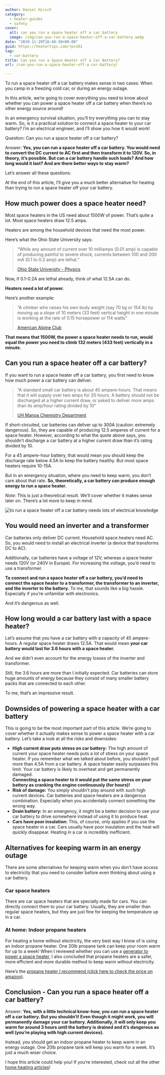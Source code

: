```yaml
---
author: Daniel Hirsch
category:
  - heater-guides
  - safety
cover:
  alt: can you run a space heater off a car battery
  image: /img/can-you-run-a-space-heater-off-a-car-battery.webp
date: "2019-11-29T10:48:30+00:00"
guid: https://heatertips.com/?p=101
tag:
  - car-battery
title: Can you run a Space Heater off a Car Battery?
url: /can-you-run-a-space-heater-off-a-car-battery/

---
```

To run a space heater off a car battery makes sense in two cases: When you camp in a freezing cold car, or during an energy outage.

In this article, we’re going to cover everything you need to know about whether you can power a space heater off a car battery when there’s no other energy source around!

In an emergency survival situation, you’ll try everything you can to stay warm. So, is it a practical solution to connect a space heater to your car battery? I’m an electrical engineer, and I’ll show you how it would work!

Question: Can you run a space heater off a car battery?

Answer: **Yes, you can run a space heater off a car battery. You would need to convert the DC current to AC first and then transform it to 120V. So, in theory, it’s possible. But can a car battery handle such loads? And how long would it last? And are there better ways to stay warm?**

Let’s answer all these questions:

At the end of this article, I’ll give you a much better alternative for heating than trying to run a space heater off your car battery.

## How much power does a space heater need?

Most space heaters in the US need about 1500W of power. That’s quite a lot. Most space heaters draw 12.5 amps.

Heaters are among the household devices that need the most power.

Here’s what the Ohio State University says:

> “While any amount of current over 10 milliamps (0.01 amp) is capable of producing painful to severe shock, currents between 100 and 200 mA (0.1 to 0.2 amp) are lethal.”
>
> [Ohio State University - Physics](https://www.asc.ohio-state.edu/physics/p616/safety/fatal_current.html)

Now, if 0.1-0.2A are lethal already, think of what 12.5A can do.

**Heaters need a lot of power.**

Here’s another example:

> “A climber who raises his own body weight (say 70 kg or 154 lb) by moving up a slope of 10 meters (33 feet) vertical height in one minute is working at the rate of 0.15 horsepower or 114 watts”
>
> [American Alpine Club](http://publications.americanalpineclub.org/articles/12198412600/print)

**That means that 1500W, the power a space heater needs to run, would equal the power you need to climb 132 meters (433 feet) vertically in a minute.**

## Can you run a space heater off a car battery?

If you want to run a space heater off a car battery, you first need to know how much power a car battery can deliver.

> “A standard small car battery is about 45 ampere-hours. That means that it will supply over two amps for 20 hours. A battery should not be discharged at a higher current draw, or asked to deliver more amps than its amp/hour rating divided by 10”
>
> [UH Manoa Chemistry Department](http://www.chem.hawaii.edu/uham/bat.html)

If short-circuited, car batteries can deliver up to 300A (caution: extremely dangerous). So, they are capable of producing 12.5 amperes of current for a space heater. However, according to what the quote above says, you shouldn’t discharge a car battery at a higher current draw than it’s rating divided by 10.

For a 45 ampere-hour battery, that would mean you should keep the discharge rate below 4.5A to keep the battery healthy. But most space heaters require 10-15A.

But in an emergency situation, where you need to keep warm, you don’t care about that rate. **So, theoretically, a car battery can produce enough energy to run a space heater.**

_Note_: This is just a theoretical result. We’ll cover whether it makes sense later on. There’s a lot more to keep in mind.

![to run a space heater off a car battery needs lots of electrical knowledge](/img/can-you-run-a-space-heater-off-a-car-battery-power.webp)

## You would need an inverter and a transformer

Car batteries only deliver DC current. Household space heaters need AC. So, you would need to install an electrical inverter (a device that transforms DC to AC).

Additionally, car batteries have a voltage of 12V, whereas a space heater needs 120V (or 240V in Europe). For increasing the voltage, you’d need to use a transformer.

**To connect and run a space heater off a car battery, you’d need to connect the space heater to a transformer, the transformer to an inverter, and the inverter to the battery.** To me, that sounds like a big hassle. Especially if you’re unfamiliar with electronics.

And it’s dangerous as well.

## How long would a car battery last with a space heater?

Let’s assume that you have a car battery with a capacity of 45 ampere-hours. A regular space heater draws 12.5A. That would mean **your car battery would last for 3.6 hours with a space heater.**

And we didn’t even account for the energy losses of the inverter and transformer.

Still, the 3.6 hours are more than I initially expected. Car batteries can store huge amounts of energy because they consist of many smaller battery packs that are connected to each other.

To me, that’s an impressive result.

## Downsides of powering a space heater with a car battery

This is going to be the most important part of this article. We’re going to cover whether it actually makes sense to power a space heater with a car battery. Let’s take a look at all the risks and downsides:

- **High current draw puts stress on car battery:** The high amount of current your space heater needs puts a lot of stress on your space heater. If you remember what we talked about before, you shouldn’t pull more than 4.5A from a car battery. A space heater easily surpasses this limit. Your car battery is likely to overheat and get permanently damaged.  
**Connecting a space heater to it would put the same stress on your battery as cranking the engine continuously (for hours)!**
- **Risk of damage:** You simply shouldn’t play around with such high current devices. Car batteries and space heaters are a dangerous combination. Especially when you accidentally connect something the wrong way.
- **Drain battery:** In an emergency, it might be a better decision to use your car battery to drive somewhere instead of using it to produce heat.
- **Cars have poor insulation:** This, of course, only applies if you use the space heater in a car. Cars usually have poor insulation and the heat will quickly disappear. Heating in a car is incredibly inefficient.

## Alternatives for keeping warm in an energy outage

There are some alternatives for keeping warm when you don’t have access to electricity that you need to consider before even thinking about using a car battery.

### Car space heaters

There are car space heaters that are specially made for cars. You can directly connect them to your car battery. Usually, they are smaller than regular space heaters, but they are just fine for keeping the temperature up in a car.

### At home: Indoor propane heaters

For heating a home without electricity, the very best way I know of is using an indoor propane heater. One 20lb propane tank can keep your room warm for up to a week! When I reviewed whether you can use a [generator to power a space heater](/can-you-run-a-space-heater-off-a-generator/), I also concluded that propane heaters are a safer, more efficient and more durable method to keep warm without electricity.

Here’s the [propane heater I recommend (click here to check the price on amazon)](https://www.amazon.com/Mr-Heater-F274830-Indoor-Safe-Portable/dp/B01DD6C4TC/ref=as_li_ss_tl?ac_md=0-0-aW5kb29yIHByb3BhbmUgaGVhdGVy-ac_d_rm&crid=2WZXD0N5KC2B&keywords=indoor+propane+heater&pd_rd_i=B01DD6C4TC&pd_rd_r=9839cd54-8ba8-4b80-8d2b-818c78be73dd&pd_rd_w=z8Jnn&pd_rd_wg=5fQha&pf_rd_p=6d29ef56-fc35-411a-8a8e-7114f01518f7&pf_rd_r=2PF5QAW2VRGHRJWWZZT6&psc=1&qid=1574667506&sprefix=indoor+pro,aps,213&linkCode=ll1&tag=heatertips-20&linkId=90948b71fb8189d4d51ae8f5fc7f8267&language=en_US).

## Conclusion - Can you run a space heater off a car battery?

Answer: **Yes, with a little technical know-how, you can run a space heater off a car battery. But you shouldn’t! Even though it might work, you will permanently damage your car battery. Additionally, it will only keep you warm for around 3 hours until the battery is drained and it’s dangerous as well (you’re playing with high current devices).**

Instead, you should get an indoor propane heater to keep warm in an energy outage. One 20lb propane tank will keep you warm for a week. It’s just a much wiser choice.

I hope this article could help you! If you’re interested, check out all the other [home heating articles](https://heatertips.com)!
